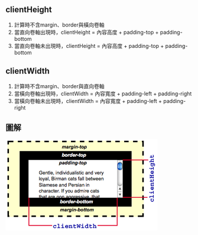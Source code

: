 ## clientHeight
1. 計算時不含margin、border與橫向卷軸
2. 當直向卷軸出現時，clientHeight = 內容高度 + padding-top + padding-bottom
3. 當直向卷軸未出現時，clientHeight = 內容高度 + padding-top + padding-bottom

## clientWidth
1. 計算時不含margin、border與直向卷軸
2. 當橫向卷軸出現時，clientWidth = 內容寬度 + padding-left + padding-right
3. 當橫向卷軸未出現時，clientWidth = 內容寬度 + padding-left + padding-right

## 圖解
![clientHeight&clientWidth](/images/clientHeight&clientWidth.png)